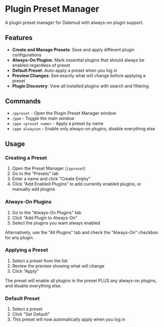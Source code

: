 # Plugin Preset Manager

A plugin preset manager for Dalamud with always-on plugin support.

## Features

- **Create and Manage Presets**: Save and apply different plugin configurations
- **Always-On Plugins**: Mark essential plugins that should always be enabled regardless of preset
- **Default Preset**: Auto-apply a preset when you log in
- **Preview Changes**: See exactly what will change before applying a preset
- **Plugin Discovery**: View all installed plugins with search and filtering

## Commands

- `/ppreset` - Open the Plugin Preset Manager window
- `/ppm` - Toggle the main window
- `/ppm <preset name>` - Apply a preset by name
- `/ppm alwayson` - Enable only always-on plugins, disable everything else

## Usage

### Creating a Preset
1. Open the Preset Manager (`/ppreset`)
2. Go to the "Presets" tab
3. Enter a name and click "Create Empty"
4. Click "Add Enabled Plugins" to add currently enabled plugins, or manually add plugins

### Always-On Plugins
1. Go to the "Always-On Plugins" tab
2. Click "Add Plugin to Always-On"
3. Select the plugins you want always enabled

Alternatively, use the "All Plugins" tab and check the "Always-On" checkbox for any plugin.

### Applying a Preset
1. Select a preset from the list
2. Review the preview showing what will change
3. Click "Apply"

The preset will enable all plugins in the preset PLUS any always-on plugins, and disable everything else.

### Default Preset
1. Select a preset
2. Click "Set Default"
3. This preset will now automatically apply when you log in


